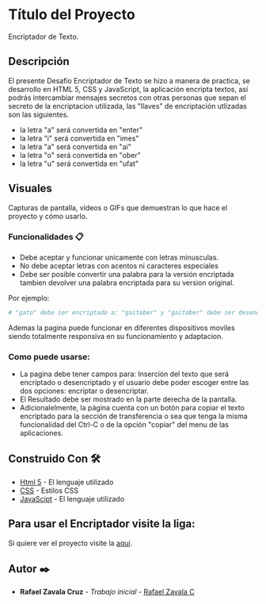 # Título del Proyecto

Encriptador de Texto.

## Descripción

El presente Desafío Encriptador de Texto se hizo a manera de practica, se desarrollo en HTML 5, CSS y JavaScript, la
aplicación encripta textos, así podrás intercambiar mensajes secretos con otras personas que sepan el secreto de la
encriptacion utilizada, las "llaves" de encriptación utlizadas son las siguientes.

- la letra "a" será convertida en "enter"
- la letra "i" será convertida en "imes"
- la letra "a" será convertida en "ai"
- la letra "o" será convertida en "ober"
- la letra "u" será convertida en "ufat"

## Visuales

Capturas de pantalla, videos o GIFs que demuestran lo que hace el proyecto y cómo usarlo.

### Funcionalidades 📋

- Debe aceptar y funcionar unicamente con letras minusculas.
- No debe aceptar letras con acentos ni caracteres especiales
- Debe ser posible convertir una palabra para la versión encriptada tambien devolver una palabra encriptada para su version
original.

Por ejemplo: 
```bash
# "gato" debe ser encriptado a: "gaitober" y "gaitober" debe ser desencriptada a: "gato"
```

Ademas la pagina puede funcionar en diferentes dispositivos moviles siendo totalmente responsiva en su funcionamiento y 
adaptacion.

### Como puede usarse:

- La pagina debe tener campos para: Inserción del texto que será encriptado o desencriptado y el usuario debe poder escoger entre
las dos opciones: encriptar o desencriptar. 
- El Resultado debe ser mostrado en la parte derecha de la pantalla.
- Adicionalelmente, la página cuenta con un botón para copiar el texto encriptado para la sección de transferencia o sea 
que tenga la misma funcionalidad del Ctrl-C o de la opción "copiar" del menu de las aplicaciones.

## Construido Con 🛠️

- [Html 5](https://lenguajehtml.com/) - El lenguaje utilizado
- [CSS](https://ww.w3.org/Style/CSS/) - Estilos CSS
- [JavaScipt](https:lenguajejs.com/) - El lenguaje utilizado

## Para usar el Encriptador visite la liga:

Si quiere ver el proyecto visite la [aquí](https://github.com/your/project/issues).

## Autor ✒️

- **Rafael Zavala Cruz** - _Trabajo inicial_ - [Rafael Zavala C](https://github.com/brayandiazc)
